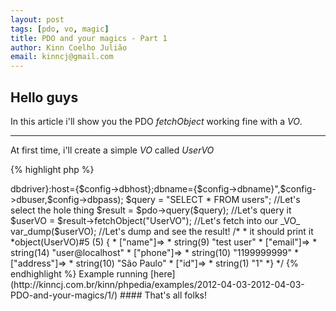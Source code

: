 ```yaml
---
layout: post
tags: [pdo, vo, magic]
title: PDO and your magics - Part 1
author: Kinn Coelho Julião
email: kinncj@gmail.com
---
```

## Hello guys

In this article i'll show you the PDO _fetchObject_ working fine with a _VO_.

***

At first time, i'll create a simple _VO_ called _UserVO_

{% highlight php %}
<?php
//UserVO.php
class UserVO{
public $name,$email,$phone,$address; // We don't exactly need this... but i love to declare things.
        
//declare anything else that you want here!  
}
{% endhighlight %}

Like you can see, we have an _UserVO_ with _name_, _email_, _phone_ and _address_ attributes.
This is basicly a return from a UserDAO or a user table from your database.

### What's the magic?

Basicly, when we fetch some data from database, we'll tell to PDO to put's the result into this _VO_ ..
Yeah, creazy hun?

Let's do some piece of code... 
At first we need a table, right?

###### So

{% highlight %}
CREATE TABLE users(id int not null primary key auto_increment, name text, email varchar(255), phone int(11), address text);
{% endhighlight %}

The phone is int(11) becouse in Brazil it have about 11 digits, 011 99999999
email is varchar(255) cuz i dont think someone has a bigger email address than it.
name is text cuz people have big names ;)
address is text... cuz, it's a full address

{% highlight %}
INSERT INTO users(name,email,phone,address) VALUES('test user','user@localhost',1199999999,'São Paulo');
{% endhighlight %}

populate it! _Come_at_me_Bro!_


###### And our php code

{% highlight php %}
<?php
//Look, it's a poor php code, just to demonstrate for all u guys.
//demo.php
spl_autoload_register(function($className){
require_once str_replace(array('\\','_'),'/',$className).'.php';
//Yeah, and autoloader... not too poor
});
//I supose that u have a config object/array/something to your database credentials...
//I'll not abstract this to a Proxy, cuz it's just a demo for the magic, not for patterns and others
$pdo = new PDO("{$config->dbdriver}:host={$config->dbhost};dbname={$config->dbname}",$config->dbuser,$config->dbpass);
	
$query = "SELECT * FROM users"; //Let's select the hole thing
	
$result = $pdo->query($query); //Let's query it

$userVO = $result->fetchObject("UserVO"); //Let's fetch into our _VO_

var_dump($userVO); //Let's dump and see the result!
/*
* it should print it
*object(UserVO)#5 (5) {
* ["name"]=>
* string(9) "test user"
* ["email"]=>
* string(14) "user@localhost"
* ["phone"]=>
* string(10) "1199999999"
* ["address"]=>
* string(10) "São Paulo"
* ["id"]=>
* string(1) "1"
*}
*/	
{% endhighlight %}

Example running [here](http://kinncj.com.br/kinn/phpedia/examples/2012-04-03-2012-04-03-PDO-and-your-magics/1/)

#### That's all folks!
